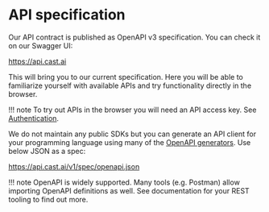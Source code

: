 # API specification

Our API contract is published as OpenAPI v3 specification. You can check it on our
Swagger UI:

<https://api.cast.ai>

This will bring you to our current specification. Here you will be able to familiarize yourself with available APIs
and try functionality directly in the browser.

!!! note
    To try out APIs in the browser you will need an API access key.
    See [Authentication](../api/authentication.md).

We do not maintain any public SDKs but you can generate an API client for your programming language using many of the [OpenAPI generators](https://openapi.tools/#sdk). Use below JSON as a spec:

<https://api.cast.ai/v1/spec/openapi.json>

!!! note
    OpenAPI is widely supported. Many tools (e.g. Postman) allow importing OpenAPI definitions as well. See
    documentation for your REST tooling to find out more.
